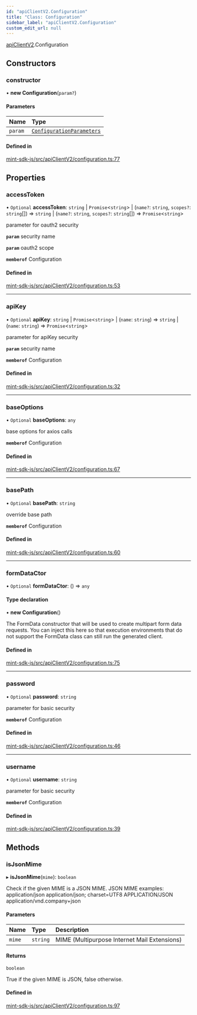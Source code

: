 ```yaml
---
id: "apiClientV2.Configuration"
title: "Class: Configuration"
sidebar_label: "apiClientV2.Configuration"
custom_edit_url: null
---
```


[apiClientV2](../modules/apiClientV2).Configuration

## Constructors

### constructor

• **new Configuration**(`param?`)

#### Parameters

| Name | Type |
| :------ | :------ |
| `param` | [`ConfigurationParameters`](../interfaces/apiClientV2.ConfigurationParameters) |

#### Defined in

[mint-sdk-js/src/apiClientV2/configuration.ts:77](https://github.com/KyuzanInc/mint-sdk-js/blob/116138b/src/apiClientV2/configuration.ts#L77)

## Properties

### accessToken

• `Optional` **accessToken**: `string` \| `Promise`<`string`\> \| (`name?`: `string`, `scopes?`: `string`[]) => `string` \| (`name?`: `string`, `scopes?`: `string`[]) => `Promise`<`string`\>

parameter for oauth2 security

**`param`** security name

**`param`** oauth2 scope

**`memberof`** Configuration

#### Defined in

[mint-sdk-js/src/apiClientV2/configuration.ts:53](https://github.com/KyuzanInc/mint-sdk-js/blob/116138b/src/apiClientV2/configuration.ts#L53)

___

### apiKey

• `Optional` **apiKey**: `string` \| `Promise`<`string`\> \| (`name`: `string`) => `string` \| (`name`: `string`) => `Promise`<`string`\>

parameter for apiKey security

**`param`** security name

**`memberof`** Configuration

#### Defined in

[mint-sdk-js/src/apiClientV2/configuration.ts:32](https://github.com/KyuzanInc/mint-sdk-js/blob/116138b/src/apiClientV2/configuration.ts#L32)

___

### baseOptions

• `Optional` **baseOptions**: `any`

base options for axios calls

**`memberof`** Configuration

#### Defined in

[mint-sdk-js/src/apiClientV2/configuration.ts:67](https://github.com/KyuzanInc/mint-sdk-js/blob/116138b/src/apiClientV2/configuration.ts#L67)

___

### basePath

• `Optional` **basePath**: `string`

override base path

**`memberof`** Configuration

#### Defined in

[mint-sdk-js/src/apiClientV2/configuration.ts:60](https://github.com/KyuzanInc/mint-sdk-js/blob/116138b/src/apiClientV2/configuration.ts#L60)

___

### formDataCtor

• `Optional` **formDataCtor**: () => `any`

#### Type declaration

• **new Configuration**()

The FormData constructor that will be used to create multipart form data
requests. You can inject this here so that execution environments that
do not support the FormData class can still run the generated client.

#### Defined in

[mint-sdk-js/src/apiClientV2/configuration.ts:75](https://github.com/KyuzanInc/mint-sdk-js/blob/116138b/src/apiClientV2/configuration.ts#L75)

___

### password

• `Optional` **password**: `string`

parameter for basic security

**`memberof`** Configuration

#### Defined in

[mint-sdk-js/src/apiClientV2/configuration.ts:46](https://github.com/KyuzanInc/mint-sdk-js/blob/116138b/src/apiClientV2/configuration.ts#L46)

___

### username

• `Optional` **username**: `string`

parameter for basic security

**`memberof`** Configuration

#### Defined in

[mint-sdk-js/src/apiClientV2/configuration.ts:39](https://github.com/KyuzanInc/mint-sdk-js/blob/116138b/src/apiClientV2/configuration.ts#L39)

## Methods

### isJsonMime

▸ **isJsonMime**(`mime`): `boolean`

Check if the given MIME is a JSON MIME.
JSON MIME examples:
  application/json
  application/json; charset=UTF8
  APPLICATION/JSON
  application/vnd.company+json

#### Parameters

| Name | Type | Description |
| :------ | :------ | :------ |
| `mime` | `string` | MIME (Multipurpose Internet Mail Extensions) |

#### Returns

`boolean`

True if the given MIME is JSON, false otherwise.

#### Defined in

[mint-sdk-js/src/apiClientV2/configuration.ts:97](https://github.com/KyuzanInc/mint-sdk-js/blob/116138b/src/apiClientV2/configuration.ts#L97)
